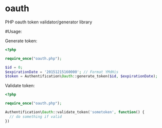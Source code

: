 # oauth
PHP oauth token validator/generator library

#Usage:

Generate token:
  ````php
  <?php
  
  require_once("oauth.php");
  
  $id = 0;
  $expirationDate = '20151215160000'; // Format YMdHis
  $token = Authentification\Oauth::generate_token($id, $expirationDate);
  ````
  
Validate token:

  ````php
  <?php
  
  require_once("oauth.php");
  
  Authentification\Oauth::validate_token('sometoken', function() {
    // do something if valid
  })
  ````
